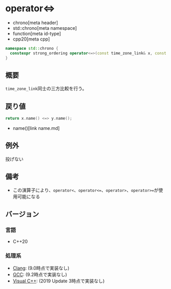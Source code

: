 # operator<=>
* chrono[meta header]
* std::chrono[meta namespace]
* function[meta id-type]
* cpp20[meta cpp]

```cpp
namespace std::chrono {
  constexpr strong_ordering operator<=>(const time_zone_link& x, const time_zone_link& y) noexcept; // (1) C++20
}
```

## 概要
`time_zone_link`同士の三方比較を行う。


## 戻り値
```cpp
return x.name() <=> y.name();
```
* name()[link name.md]


## 例外
投げない


## 備考
- この演算子により、`operator<`、`operator<=`、`operator>`、`operator>=`が使用可能になる


## バージョン
### 言語
- C++20

### 処理系
- [Clang](/implementation.md#clang): (9.0時点で実装なし)
- [GCC](/implementation.md#gcc): (9.2時点で実装なし)
- [Visual C++](/implementation.md#visual_cpp): (2019 Update 3時点で実装なし)
